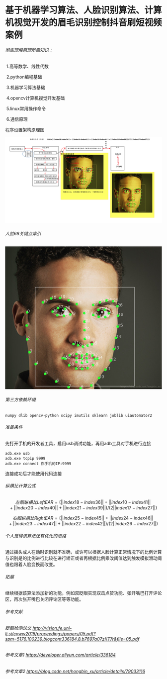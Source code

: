 # 基于机器学习算法、人脸识别算法、计算机视觉开发的眉毛识别控制抖音刷短视频案例

###### 彻底理解原理所需知识：

​	1.高等数学、线性代数

​	2.python编程基础

​	3.机器学习算法基础

​	4.opencv计算机视觉开发基础

​	5.linux常用操作命令

​	6.通信原理

程序设置架构原理图

![架构设置](.\架构设置.png)

###### 人脸68关键点索引

![68关键点索引](.\68关键点索引.png)

###### 第三方依赖环境

```shell
numpy dlib opencv-python scipy imutils sklearn joblib uiautomator2  
```

###### 准备条件

先打开手机的开发者工具，启用usb调试功能，再用adb工具对手机进行连接

```shell
adb.exe usb
adb.exe tcpip 9999
adb.exe connect 你手机的IP:9999
```

连接成功后才能使用代码连接

###### 纵横比计算公式

$$ {左眼纵横比}
LeftEAR=(||index18-index36||+ ||index10-index41||+ ||index20-index40||+ ||index21-index39||)/(2||index17-index27||)
$$

$$ {右眼纵横比}
RightEAR=(||index25-index45||+ ||index24-index46||+ ||index23-index47||+ ||index22-index42||)/(2||index26-index27||)
$$

###### 个人觉得该算法还有优化的思路

通过摇头或人在动时识别就不准确，或许可以根据人脸计算正常情况下的比例计算与识别是的比例进行比较在进行矫正或者再根据比例乘改阈值达到触发模拟滑动阈值也跟着人脸变换而改变。

###### 拓展

继续根据该算法添加新的功能，例如双眨眼实现双击点赞功能、张开嘴巴打开评论区，再次张开嘴巴关闭评论区等等功能。

###### 参考文献

###### 眨眼检测论文 http://vision.fe.uni-lj.si/cvww2016/proceedings/papers/05.pdf?spm=5176.100239.blogcont336184.8.b7697a07zKT7r&file=05.pdf
###### 参考文章1 https://developer.aliyun.com/article/336184
###### 参考文章2 https://blog.csdn.net/hongbin_xu/article/details/79033116

